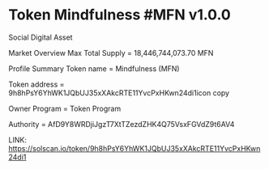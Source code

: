 # Token Mindfulness #MFN v1.0.0
Social Digital Asset

Market Overview
Max Total Supply = 18,446,744,073.70 MFN

Profile Summary
Token name = Mindfulness (MFN)

Token address = 9h8hPsY6YhWK1JQbUJ35xXAkcRTE11YvcPxHKwn24di1icon copy

Owner Program = Token Program

Authority = AfD9Y8WRDjiJgzT7XtTZezdZHK4Q75VsxFGVdZ9t6AV4

LINK: https://solscan.io/token/9h8hPsY6YhWK1JQbUJ35xXAkcRTE11YvcPxHKwn24di1



